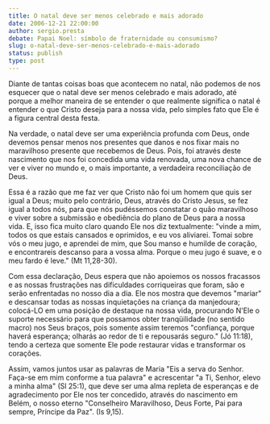 ```yaml
---
title: O natal deve ser menos celebrado e mais adorado
date: 2006-12-21 22:00:00
author: sergio.presta
debate: Papai Noel: símbolo de fraternidade ou consumismo? 
slug: o-natal-deve-ser-menos-celebrado-e-mais-adorado
status: publish 
type: post
---
```


Diante de tantas coisas boas que acontecem no natal, não podemos de nos esquecer que o natal deve ser menos celebrado e mais adorado, até porque a melhor maneira de se entender o que realmente significa o natal é entender o que Cristo deseja para a nossa vida, pelo simples fato que Ele é a figura central desta festa.   

  

Na verdade, o natal deve ser uma experiência profunda com Deus, onde devemos pensar menos nos presentes que danos e nos fixar mais no maravilhoso presente que recebemos de Deus. Pois, foi através deste nascimento que nos foi concedida uma vida renovada, uma nova chance de ver e viver no mundo e, o mais importante, a verdadeira reconciliação de Deus.  

  

Essa é a razão que me faz ver que Cristo não foi um homem que quis ser igual a Deus; muito pelo contrário, Deus, através do Cristo Jesus, se fez igual a todos nós, para que nós pudéssemos constatar o quão maravilhoso e viver sobre a submissão e obediência do plano de Deus para a nossa vida. E, isso fica muito claro quando Ele nos diz textualmente: "vinde a mim, todos os que estais cansados e oprimidos, e eu vos aliviarei. Tomai sobre vós o meu jugo, e aprendei de mim, que Sou manso e humilde de coração, e encontrareis descanso para a vossa alma. Porque o meu jugo é suave, e o meu fardo é leve." (Mt 11,28-30).  

  

Com essa declaração, Deus espera que não apoiemos os nossos fracassos e as nossas frustrações nas dificuldades corriqueiras que foram, são e serão enfrentadas no nosso dia a dia. Ele nos mostra que devemos "mariar" e descansar todas as nossas inquietações na criança da manjedoura; colocá-LO em uma posição de destaque na nossa vida, procurando N'Ele o suporte necessário para que possamos obter tranqüilidade (no sentido macro) nos Seus braços, pois somente assim teremos "confiança, porque haverá esperança; olharás ao redor de ti e repousarás seguro." (Jó 11:18), tendo a certeza que somente Ele pode restaurar vidas e transformar os corações.  

  

Assim, vamos juntos usar as palavras de Maria "Eis a serva do Senhor. Faça-se em mim conforme a tua palavra" e acrescentar "a Ti, Senhor, elevo a minha alma" (Sl 25:1), que deve ser uma alma repleta de esperanças e de agradecimento por Ele nos ter concedido, através do nascimento em Belém, o nosso eterno "Conselheiro Maravilhoso, Deus Forte, Pai para sempre, Príncipe da Paz". (Is 9,15).
